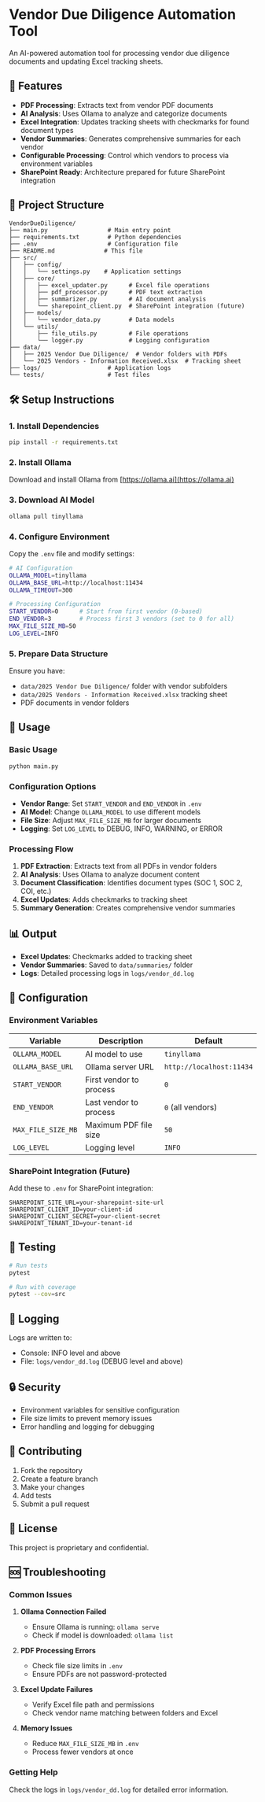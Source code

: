 # Vendor Due Diligence Automation Tool

An AI-powered automation tool for processing vendor due diligence documents and updating Excel tracking sheets.

## 🚀 Features

- **PDF Processing**: Extracts text from vendor PDF documents
- **AI Analysis**: Uses Ollama to analyze and categorize documents
- **Excel Integration**: Updates tracking sheets with checkmarks for found document types
- **Vendor Summaries**: Generates comprehensive summaries for each vendor
- **Configurable Processing**: Control which vendors to process via environment variables
- **SharePoint Ready**: Architecture prepared for future SharePoint integration

## 📁 Project Structure

```
VendorDueDiligence/
├── main.py                 # Main entry point
├── requirements.txt        # Python dependencies
├── .env                    # Configuration file
├── README.md              # This file
├── src/
│   ├── config/
│   │   └── settings.py    # Application settings
│   ├── core/
│   │   ├── excel_updater.py      # Excel file operations
│   │   ├── pdf_processor.py      # PDF text extraction
│   │   ├── summarizer.py         # AI document analysis
│   │   └── sharepoint_client.py  # SharePoint integration (future)
│   ├── models/
│   │   └── vendor_data.py        # Data models
│   └── utils/
│       ├── file_utils.py         # File operations
│       └── logger.py             # Logging configuration
├── data/
│   ├── 2025 Vendor Due Diligence/  # Vendor folders with PDFs
│   └── 2025 Vendors - Information Received.xlsx  # Tracking sheet
├── logs/                   # Application logs
└── tests/                  # Test files
```

## 🛠️ Setup Instructions

### 1. Install Dependencies

```bash
pip install -r requirements.txt
```

### 2. Install Ollama

Download and install Ollama from [https://ollama.ai](https://ollama.ai)

### 3. Download AI Model

```bash
ollama pull tinyllama
```

### 4. Configure Environment

Copy the `.env` file and modify settings:

```bash
# AI Configuration
OLLAMA_MODEL=tinyllama
OLLAMA_BASE_URL=http://localhost:11434
OLLAMA_TIMEOUT=300

# Processing Configuration
START_VENDOR=0      # Start from first vendor (0-based)
END_VENDOR=3        # Process first 3 vendors (set to 0 for all)
MAX_FILE_SIZE_MB=50
LOG_LEVEL=INFO
```

### 5. Prepare Data Structure

Ensure you have:
- `data/2025 Vendor Due Diligence/` folder with vendor subfolders
- `data/2025 Vendors - Information Received.xlsx` tracking sheet
- PDF documents in vendor folders

## 🚀 Usage

### Basic Usage

```bash
python main.py
```

### Configuration Options

- **Vendor Range**: Set `START_VENDOR` and `END_VENDOR` in `.env`
- **AI Model**: Change `OLLAMA_MODEL` to use different models
- **File Size**: Adjust `MAX_FILE_SIZE_MB` for larger documents
- **Logging**: Set `LOG_LEVEL` to DEBUG, INFO, WARNING, or ERROR

### Processing Flow

1. **PDF Extraction**: Extracts text from all PDFs in vendor folders
2. **AI Analysis**: Uses Ollama to analyze document content
3. **Document Classification**: Identifies document types (SOC 1, SOC 2, COI, etc.)
4. **Excel Updates**: Adds checkmarks to tracking sheet
5. **Summary Generation**: Creates comprehensive vendor summaries

## 📊 Output

- **Excel Updates**: Checkmarks added to tracking sheet
- **Vendor Summaries**: Saved to `data/summaries/` folder
- **Logs**: Detailed processing logs in `logs/vendor_dd.log`

## 🔧 Configuration

### Environment Variables

| Variable | Description | Default |
|----------|-------------|---------|
| `OLLAMA_MODEL` | AI model to use | `tinyllama` |
| `OLLAMA_BASE_URL` | Ollama server URL | `http://localhost:11434` |
| `START_VENDOR` | First vendor to process | `0` |
| `END_VENDOR` | Last vendor to process | `0` (all vendors) |
| `MAX_FILE_SIZE_MB` | Maximum PDF file size | `50` |
| `LOG_LEVEL` | Logging level | `INFO` |

### SharePoint Integration (Future)

Add these to `.env` for SharePoint integration:

```
SHAREPOINT_SITE_URL=your-sharepoint-site-url
SHAREPOINT_CLIENT_ID=your-client-id
SHAREPOINT_CLIENT_SECRET=your-client-secret
SHAREPOINT_TENANT_ID=your-tenant-id
```

## 🧪 Testing

```bash
# Run tests
pytest

# Run with coverage
pytest --cov=src
```

## 📝 Logging

Logs are written to:
- Console: INFO level and above
- File: `logs/vendor_dd.log` (DEBUG level and above)

## 🔒 Security

- Environment variables for sensitive configuration
- File size limits to prevent memory issues
- Error handling and logging for debugging

## 🤝 Contributing

1. Fork the repository
2. Create a feature branch
3. Make your changes
4. Add tests
5. Submit a pull request

## 📄 License

This project is proprietary and confidential.

## 🆘 Troubleshooting

### Common Issues

1. **Ollama Connection Failed**
   - Ensure Ollama is running: `ollama serve`
   - Check if model is downloaded: `ollama list`

2. **PDF Processing Errors**
   - Check file size limits in `.env`
   - Ensure PDFs are not password-protected

3. **Excel Update Failures**
   - Verify Excel file path and permissions
   - Check vendor name matching between folders and Excel

4. **Memory Issues**
   - Reduce `MAX_FILE_SIZE_MB` in `.env`
   - Process fewer vendors at once

### Getting Help

Check the logs in `logs/vendor_dd.log` for detailed error information.
